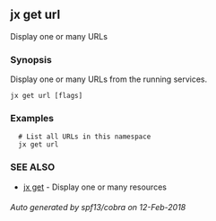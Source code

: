 ## jx get url

Display one or many URLs

### Synopsis


Display one or many URLs from the running services.

```
jx get url [flags]
```

### Examples

```
  # List all URLs in this namespace
  jx get url
```

### SEE ALSO
* [jx get](jx_get.md)	 - Display one or many resources

###### Auto generated by spf13/cobra on 12-Feb-2018
